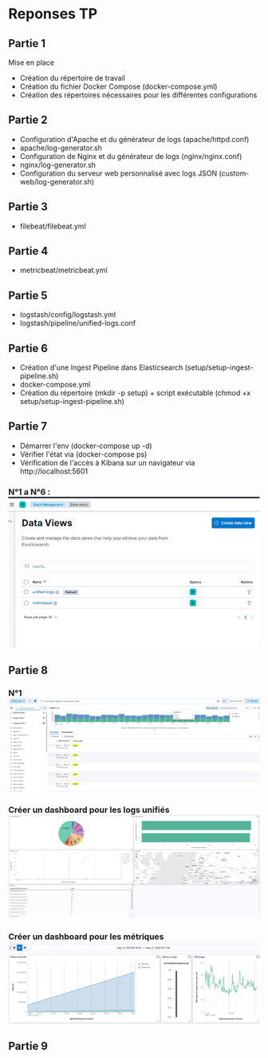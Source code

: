 # Reponses TP

## Partie 1

Mise en place 
- Création du répertoire de travail
- Création du fichier Docker Compose (docker-compose.yml)
- Création des répertoires nécessaires pour les différentes configurations

## Partie 2

- Configuration d'Apache et du générateur de logs (apache/httpd.conf)
- apache/log-generator.sh
- Configuration de Nginx et du générateur de logs (nginx/nginx.conf)
- nginx/log-generator.sh
- Configuration du serveur web personnalisé avec logs JSON (custom-web/log-generator.sh)

## Partie 3

- filebeat/filebeat.yml

## Partie 4

- metricbeat/metricbeat.yml

## Partie 5

- logstash/config/logstash.yml
- logstash/pipeline/unified-logs.conf

## Partie 6

- Création d'une Ingest Pipeline dans Elasticsearch (setup/setup-ingest-pipeline.sh)
- docker-compose.yml
- Création du répertoire (mkdir -p setup) + script exécutable (chmod +x setup/setup-ingest-pipeline.sh)

## Partie 7

- Démarrer l'env (docker-compose up -d)
- Vérifier l'état via (docker-compose ps)
- Vérification de l'accès à Kibana sur un navigateur via http://localhost:5601

### N°1 a N°6 : ![Partie 7](asset\part7.png)

## Partie 8

### N°1 ![Partie 8-1](asset\part8-1.png)

### Créer un dashboard pour les logs unifiés ![Partie 8-2-v1-5](asset\part8-2.png)

### Créer un dashboard pour les métriques ![Partie 8-3-v1-3](asset\part8-3.png)

## Partie 9
